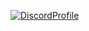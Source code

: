 [![DiscordProfile](https://fila.studiosoyu.com/discord/user/1279909054193602632?theme=dark&idleMessage=&detail=true&avatarDecoration=true&hideBadges=false&hideLastActivity=false)](https://discord.com/users/1279909054193602632)
